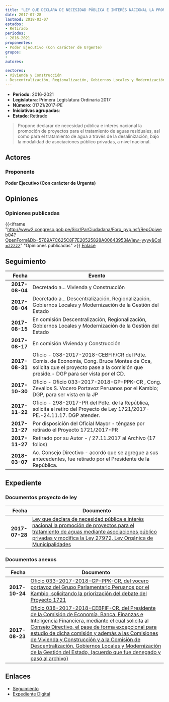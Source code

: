 ```yaml
---
title: "LEY QUE DECLARA DE NECESIDAD PÚBLICA E INTERÉS NACIONAL LA PROMOCIÓN DE PROYECTOS PARA EL TRATAMIENTO DE AGUAS MEDIANTE ASOCIACIONES PÚBLICO PRIVADAS Y MODIFICA LA LEY 27972, LEY ORGÁNICA DE MUNICIPALIDADES"
date: 2017-07-28
lastmod: 2018-03-07
estados:
- Retirado
periodos:
- 2016-2021
proponentes:
- Poder Ejecutivo (Con carácter de Urgente)
grupos:
- 
autores:

sectores:
- Vivienda y Construcción
- Descentralización, Regionalización, Gobiernos Locales y Modernización de la Gestión del Estado
---
```

- **Periodo**: 2016-2021
- **Legislatura**: Primera Legislatura Ordinaria 2017
- **Número**: 01721/2017-PE
- **Iniciativas agrupadas**: 
- **Estado**: Retirado

> Propone declarar de necesidad pública e interés nacional la promoción de proyectos para el tratamiento de aguas residuales, así como para el tratamiento de agua a través de la desalinización, bajo la modalidad de asociaciones público privadas, a nivel nacional.


## Actores

### Proponente

**Poder Ejecutivo (Con carácter de Urgente)**

## Opiniones

### Opiniones publicadas

{{<iframe "http://www2.congreso.gob.pe/Sicr/ParCiudadana/Foro_pvp.nsf/RepOpiweb04?OpenForm&Db=5769A7C625C8F7E20525828A00643953&View=yyyy&Col=zzzzz" "Opiniones publicadas" >}}
[Enlace](http://www2.congreso.gob.pe/Sicr/ParCiudadana/Foro_pvp.nsf/RepOpiweb04?OpenForm&Db=5769A7C625C8F7E20525828A00643953&View=yyyy&Col=zzzzz)


## Seguimiento

| Fecha | Evento |
|------:|--------|
| **2017-08-04** | Decretado a... Vivienda y Construcción |
| **2017-08-04** | Decretado a... Descentralización, Regionalización, Gobiernos Locales y Modernización de la Gestión del Estado |
| **2017-08-15** | En comisión Descentralización, Regionalización, Gobiernos Locales y Modernización de la Gestión del Estado |
| **2017-08-17** | En comisión Vivienda y Construcción |
| **2017-08-31** | Oficio - 038-2017-2018-CEBFIF/CR del Pdte. Comis. de Economía, Cong. Bruce Montes de Oca, solicita que el proyecto pase a la comisión que preside.- DGP para ser vista por el CD. |
| **2017-10-30** | Oficio - Oficio 033-2017-2018-GP-PPK-CR , Cong. Zevallos S. Vocero Portavoz Peruanos por el Kambio; DGP, para ser vista en la JP |
| **2017-11-22** | Oficio - 298-2017-PR del Pdte. de la República, solicita el retiro del Proyecto de Ley 1721/2017-PE.-24.11.17. DGP atender. |
| **2017-11-27** | Por disposición del Oficial Mayor - téngase por retirado el Proyecto 1721/2017-PR |
| **2017-11-27** | Retirado por su Autor - / 27.11.2017 al Archivo (17 folios) |
| **2018-03-07** | Ac. Consejo Directivo - acordó que se agregue a sus antecedentes, fue retirado por el Presidente de la República. |

## Expediente

### Documentos proyecto de ley

| Fecha | Documento |
|------:|-----------|
| **2017-07-28** | [Ley que declara de necesidad pública e interés nacional la promoción de proyectos para el tratamiento de aguas mediante asociaciones público privadas y modifica la Ley 27972, Ley Orgánica de Municipalidades](http://www.leyes.congreso.gob.pe/Documentos/2016_2021/Proyectos_de_Ley_y_de_Resoluciones_Legislativas/PL0172120170728.pdf) |

### Documentos anexos

| Fecha | Documento |
|------:|-----------|
| **2017-10-24** | [Oficio 033-2017-2018-GP-PPK-CR, del vocero portavoz del Grupo Parlamentario Peruanos por el Kambio, solicitando la priorización del debate del Proyecto 1721](http://www.leyes.congreso.gob.pe/Documentos/2016_2021/Oficios/Congresistas/OFICIO-033-2017-2018-GP-PPK-CR.PDF) |
| **2017-08-23** | [Oficio 038-2017-2018-CEBFIF-CR, del Presidente de la Comisión de Economía, Banca, Finanzas e Inteligencia Financiera, mediante el cual solicita al Consejo Directivo, el pase de forma excepcional para estudio de dicha comisión y además a las Comisiones de Vivienda y Construcción y a la Comisión de Descentralización, Gobiernos Locales y Modernización de la Gestión del Estado, (acuerdo que fue denegado y pasó al archivo)](http://www.leyes.congreso.gob.pe/Documentos/2016_2021/Oficios/Comisiones_Ordinarias/OFICIO-038-2017-2018-CEBFIF-CR..pdf) |

## Enlaces

- [Seguimiento](http://www2.congreso.gob.pe/Sicr/TraDocEstProc/CLProLey2016.nsf/f7fff46988ca05b1052578e100829cc7/3b0fafdeb0ab7e5c0525816b005a0faf?OpenDocument)
- [Expediente Digital](http://www2.congreso.gob.pe/Sicr/TraDocEstProc/CLProLey2016.nsf/f7fff46988ca05b1052578e100829cc7/3b0fafdeb0ab7e5c0525816b005a0faf?OpenDocument&Click=05257FB7005EB655.eb71d0cf91d8294e05256cdf006b5706/$Body/0.1C6C)

